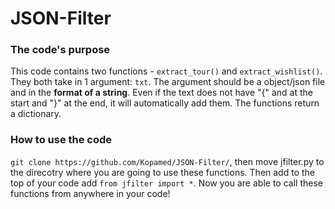 # JSON-Filter


### The code's purpose

This code contains two functions - `extract_tour()` and `extract_wishlist()`. They both take in 1 argument: `txt`. The argument should be a object/json file and in the **format of a string**. Even if the text does not have "{" and at the start and "}" at the end, it will automatically add them. The functions return a dictionary.


### How to use the code
`git clone https://github.com/Kopamed/JSON-Filter/`, then move jfilter.py to the direcotry where you are going to use these functions. Then add to the top of your code add `from jfilter import *`. Now you are able to call these functions from anywhere in your code!
